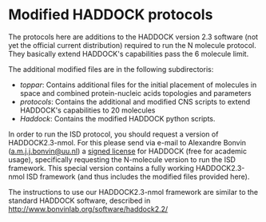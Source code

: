 # Modified HADDOCK protocols

The protocols here are additions to the HADDOCK version 2.3 software (not yet the official current distribution) required to run the N molecule protocol.
They basically extend HADDOCK's capabilities pass the 6 molecule limit.

The additional modified files are in the following subdirectoris:

* _toppar_: Contains additional files for the initial placement of molecules in space and combined protein-nucleic acids topologies and parameters
* _protocols_: Contains the additional and modified CNS scripts to extend HADDOCK's capabilities to 20 molecules
* _Haddock_: Contains the modified HADDOCK python scripts.

In order to run the ISD protocol, you should request a version of HADDOCK2.3-nmol. 
For this please send via e-mail to Alexandre Bonvin (a.m.j.j.bonvin@uu.nl) a [signed license](http://www.bonvinlab.org/software/haddock2.2/haddock_lic)
for HADDOCK (free for academic usage), specifically requesting the N-molecule version to run the ISD framework.
This special version contains a fully working HADDOCK2.3-nmol ISD framework (and thus includes the modified files provided here).

The instructions to use our HADDOCK2.3-nmol framework are similar to the standard HADDOCK software, described in http://www.bonvinlab.org/software/haddock2.2/


